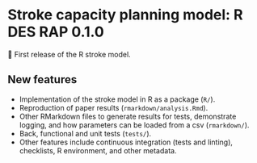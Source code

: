 
# Stroke capacity planning model: R DES RAP 0.1.0

🌱 First release of the R stroke model.

## New features

* Implementation of the stroke model in R as a package (`R/`).
* Reproduction of paper results (`rmarkdown/analysis.Rmd`).
* Other RMarkdown files to generate results for tests, demonstrate logging, and how parameters can be loaded from a csv (`rmarkdown/`).
* Back, functional and unit tests (`tests/`).
* Other features include continuous integration (tests and linting), checklists, R environment, and other metadata.